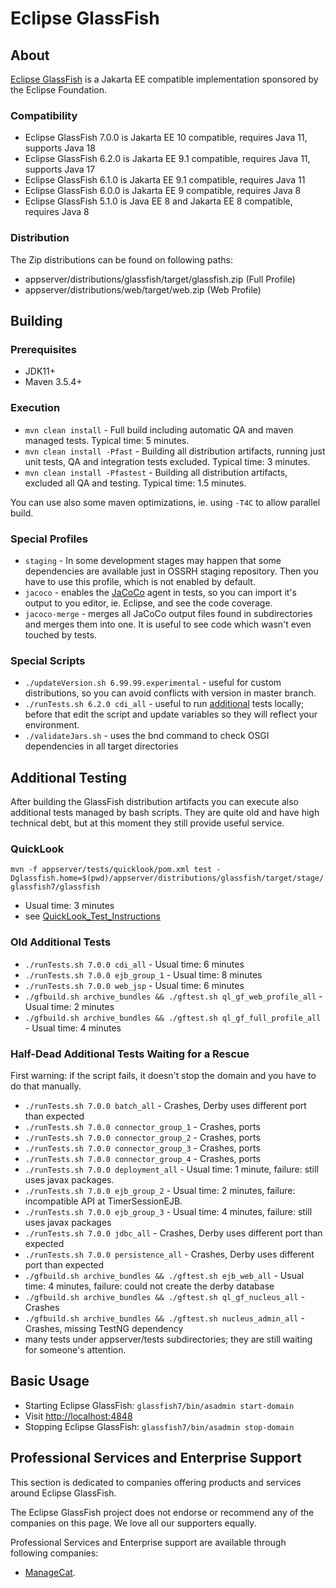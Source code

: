 # Eclipse GlassFish

## About

[Eclipse GlassFish](https://projects.eclipse.org/projects/ee4j.glassfish) is a Jakarta EE compatible implementation
sponsored by the Eclipse Foundation.

### Compatibility

* Eclipse GlassFish 7.0.0 is Jakarta EE 10 compatible, requires Java 11, supports Java 18
* Eclipse GlassFish 6.2.0 is Jakarta EE 9.1 compatible, requires Java 11, supports Java 17
* Eclipse GlassFish 6.1.0 is Jakarta EE 9.1 compatible, requires Java 11
* Eclipse GlassFish 6.0.0 is Jakarta EE 9 compatible, requires Java 8
* Eclipse GlassFish 5.1.0 is Java EE 8 and Jakarta EE 8 compatible, requires Java 8

### Distribution

The Zip distributions can be found on following paths:
* appserver/distributions/glassfish/target/glassfish.zip (Full Profile)
* appserver/distributions/web/target/web.zip (Web Profile)

## Building

### Prerequisites

* JDK11+
* Maven 3.5.4+

### Execution

* `mvn clean install` - Full build including automatic QA and maven managed tests. Typical time: 5 minutes.
* `mvn clean install -Pfast` - Building all distribution artifacts, running just unit tests, QA and integration tests excluded. Typical time: 3 minutes.
* `mvn clean install -Pfastest` - Building all distribution artifacts, excluded all QA and testing. Typical time: 1.5 minutes.

You can use also some maven optimizations, ie. using `-T4C` to allow parallel build.

### Special Profiles

* `staging` - In some development stages may happen that some dependencies are available just in OSSRH staging repository.
  Then you have to use this profile, which is not enabled by default.
* `jacoco` - enables the [JaCoCo](https://www.eclemma.org/jacoco/) agent in tests, so you can import it's output to you editor, ie. Eclipse, and see the code coverage.
* `jacoco-merge` - merges all JaCoCo output files found in subdirectories and merges them into one. It is useful to see code which wasn't even touched by tests.

### Special Scripts

* `./updateVersion.sh 6.99.99.experimental` - useful for custom distributions, so you can avoid conflicts with version in master branch.
* `./runTests.sh 6.2.0 cdi_all` - useful to run [additional](#additional-testing) tests locally; before that edit the script and update variables so they will reflect your environment.
* `./validateJars.sh` - uses the bnd command to check OSGI dependencies in all target directories

## Additional Testing

After building the GlassFish distribution artifacts you can execute also additional tests managed by bash scripts.
They are quite old and have high technical debt, but at this moment they still provide useful service.

### QuickLook

`mvn -f appserver/tests/quicklook/pom.xml test -Dglassfish.home=$(pwd)/appserver/distributions/glassfish/target/stage/glassfish7/glassfish`

* Usual time: 3 minutes
* see [QuickLook_Test_Instructions](https://github.com/eclipse-ee4j/glassfish/blob/master/appserver/tests/quicklook/QuickLook_Test_Instructions.html)

### Old Additional Tests

* `./runTests.sh 7.0.0 cdi_all` - Usual time: 6 minutes
* `./runTests.sh 7.0.0 ejb_group_1` - Usual time: 8 minutes
* `./runTests.sh 7.0.0 web_jsp` - Usual time: 6 minutes
* `./gfbuild.sh archive_bundles && ./gftest.sh ql_gf_web_profile_all` - Usual time: 2 minutes
* `./gfbuild.sh archive_bundles && ./gftest.sh ql_gf_full_profile_all` - Usual time: 4 minutes

### Half-Dead Additional Tests Waiting for a Rescue

First warning: if the script fails, it doesn't stop the domain and you have to do that manually.
* `./runTests.sh 7.0.0 batch_all` - Crashes, Derby uses different port than expected
* `./runTests.sh 7.0.0 connector_group_1` - Crashes, ports
* `./runTests.sh 7.0.0 connector_group_2` - Crashes, ports
* `./runTests.sh 7.0.0 connector_group_3` - Crashes, ports
* `./runTests.sh 7.0.0 connector_group_4` - Crashes, ports
* `./runTests.sh 7.0.0 deployment_all` - Usual time: 1 minute, failure: still uses javax packages.
* `./runTests.sh 7.0.0 ejb_group_2` - Usual time: 2 minutes, failure: incompatible API at TimerSessionEJB.
* `./runTests.sh 7.0.0 ejb_group_3` - Usual time: 4 minutes, failure: still uses javax packages
* `./runTests.sh 7.0.0 jdbc_all` - Crashes, Derby uses different port than expected
* `./runTests.sh 7.0.0 persistence_all` - Crashes, Derby uses different port than expected
* `./gfbuild.sh archive_bundles && ./gftest.sh ejb_web_all` - Usual time: 4 minutes, failure: could not create the derby database
* `./gfbuild.sh archive_bundles && ./gftest.sh ql_gf_nucleus_all` - Crashes
* `./gfbuild.sh archive_bundles && ./gftest.sh nucleus_admin_all` - Crashes, missing TestNG dependency
* many tests under appserver/tests subdirectories; they are still waiting for someone's attention.

## Basic Usage

* Starting Eclipse GlassFish: `glassfish7/bin/asadmin start-domain`
* Visit [http://localhost:4848](http://localhost:4848)
* Stopping Eclipse GlassFish: `glassfish7/bin/asadmin stop-domain`

## Professional Services and Enterprise Support

This section is dedicated to companies offering products and services around Eclipse GlassFish.

The Eclipse GlassFish project does not endorse or recommend any of the companies on this page. We love all our supporters equally.

Professional Services and Enterprise support are available through following companies:
- [ManageCat](https://www.managecat.com/services-and-support/eclipse-glassfish-enterprise-support).

